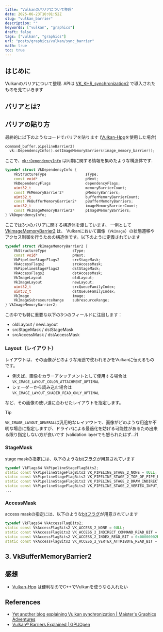 ```yaml
---
title: "Vulkanのバリアについて整理"
date: 2025-06-23T10:01:52Z
slug: "vulkan_barrier"
description: ""
keywords: ["vulkan", "graphics"]
draft: false
tags: ["vulkan", "graphics"]
url: "posts/graphics/vulkan/sync_barrier"
math: true
toc: true
---
```


## はじめに
Vulkanのバリアについて整理. APIは [VK_KHR_synchronization2](https://registry.khronos.org/vulkan/specs/latest/man/html/VK_KHR_synchronization2.html) で導入されたものを見ていきます

## バリアとは?


## バリアの貼り方
最終的に以下のようなコードでバリアを貼ります ([Vulkan-Hpp](https://github.com/KhronosGroup/Vulkan-Hpp)を使用した場合)
```cpp
command_buffer.pipelineBarrier2(
  vk::DependencyInfo().setImageMemoryBarriers(image_memory_barrier));
```

ここで、[`vk::DependencyInfo`](https://registry.khronos.org/vulkan/specs/latest/man/html/VkDependencyInfo.html) は同期に関する情報を集めたような構造体です. 
```cpp
typedef struct VkDependencyInfo {
    VkStructureType                  sType;
    const void*                      pNext;
    VkDependencyFlags                dependencyFlags;
    uint32_t                         memoryBarrierCount;
    const VkMemoryBarrier2*          pMemoryBarriers;
    uint32_t                         bufferMemoryBarrierCount;
    const VkBufferMemoryBarrier2*    pBufferMemoryBarriers;
    uint32_t                         imageMemoryBarrierCount;
    const VkImageMemoryBarrier2*     pImageMemoryBarriers;
} VkDependencyInfo;
```

ここでは3つのバリアに関する構造体を渡しています。
一例として[VkImageMemoryBarrier2](https://registry.khronos.org/vulkan/specs/latest/man/html/VkImageMemoryBarrier2.html) は、
Vulkanにおいて画像（`VkImage`）の状態遷移やアクセス制御を行うための構造体です。以下のように定義されています

```cpp
typedef struct VkImageMemoryBarrier2 {
    VkStructureType            sType;
    const void*                pNext;
    VkPipelineStageFlags2      srcStageMask;
    VkAccessFlags2             srcAccessMask;
    VkPipelineStageFlags2      dstStageMask;
    VkAccessFlags2             dstAccessMask;
    VkImageLayout              oldLayout;
    VkImageLayout              newLayout;
    uint32_t                   srcQueueFamilyIndex;
    uint32_t                   dstQueueFamilyIndex;
    VkImage                    image;
    VkImageSubresourceRange    subresourceRange;
} VkImageMemoryBarrier2;
```
この中でも特に重要な以下の3つのフィールドに注目します：
- oldLayout / newLayout
- srcStageMask / dstStageMask
- srcAccessMask / dstAccessMask


### Layout（レイアウト）
レイアウトは、その画像がどのような用途で使われるかをVulkanに伝えるものです。
- 例えば、画像をカラーアタッチメントとして使用する場合は `VK_IMAGE_LAYOUT_COLOR_ATTACHMENT_OPTIMAL`
- シェーダーから読み込む場合は `VK_IMAGE_LAYOUT_SHADER_READ_ONLY_OPTIMAL`

など、その画像の使い道に合わせたレイアウトを指定します。

> [!tip]
> `VK_IMAGE_LAYOUT_GENERAL`は汎用的なレイアウトで、画像がどのような用途か不明な場合に指定しますが、ドライバによる最適化を妨げる可能性があるため出来る限り指定しない方が良いです (validation layerでも怒られたはず...?)


### StageMask
stage maskの指定には、以下のような[bitフラグ](https://registry.khronos.org/vulkan/specs/latest/man/html/VkPipelineStageFlagBits2.html)が用意されています

```cpp
typedef VkFlags64 VkPipelineStageFlagBits2;
static const VkPipelineStageFlagBits2 VK_PIPELINE_STAGE_2_NONE = 0ULL;
static const VkPipelineStageFlagBits2 VK_PIPELINE_STAGE_2_TOP_OF_PIPE_BIT = 0x00000001ULL;
static const VkPipelineStageFlagBits2 VK_PIPELINE_STAGE_2_DRAW_INDIRECT_BIT = 0x00000002ULL;
static const VkPipelineStageFlagBits2 VK_PIPELINE_STAGE_2_VERTEX_INPUT_BIT = 0x00000004ULL;
...
```

### AccessMask
access maskの指定には、以下のような[bitフラグ](https://registry.khronos.org/vulkan/specs/latest/man/html/VkAccessFlagBits2.html)が用意されています

```cpp
typedef VkFlags64 VkAccessFlagBits2;
static const VkAccessFlagBits2 VK_ACCESS_2_NONE = 0ULL;
static const VkAccessFlagBits2 VK_ACCESS_2_INDIRECT_COMMAND_READ_BIT = 0x00000001ULL;
static const VkAccessFlagBits2 VK_ACCESS_2_INDEX_READ_BIT = 0x00000002ULL;
static const VkAccessFlagBits2 VK_ACCESS_2_VERTEX_ATTRIBUTE_READ_BIT = 0x00000004ULL;
```

### 



### 



## 3. VkBufferMemoryBarrier2


## 感想
- [Vulkan-Hpp](https://github.com/KhronosGroup/Vulkan-Hpp) は便利なのでC++でVulkanを使うなら入れたい


## References
- [Yet another blog explaining Vulkan synchronization | Maister's Graphics Adventures](https://themaister.net/blog/2019/08/14/yet-another-blog-explaining-vulkan-synchronization/)
- [Vulkan® Barriers Explained | GPUOpen](https://gpuopen.com/learn/vulkan-barriers-explained/)